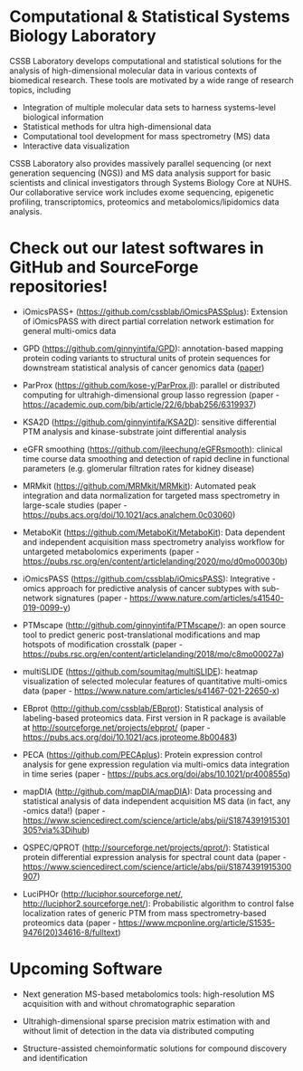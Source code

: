 
# Computational & Statistical Systems Biology Laboratory

CSSB Laboratory develops computational and statistical solutions for the analysis of high-dimensional molecular data in various contexts of biomedical research. These tools are motivated by a wide range of research topics, including

- Integration of multiple molecular data sets to harness systems-level biological information
- Statistical methods for ultra high-dimensional data
- Computational tool development for mass spectrometry (MS) data
- Interactive data visualization

CSSB Laboratory also provides massively parallel sequencing (or next generation sequencing (NGS)) and MS data analysis support for basic scientists and clinical investigators through Systems Biology Core at NUHS. Our collaborative service work includes exome sequencing, epigenetic profiling, transcriptomics, proteomics and metabolomics/lipidomics data analysis.

# Check out our latest softwares in GitHub and SourceForge repositories!

- iOmicsPASS+ (https://github.com/cssblab/iOmicsPASSplus): Extension of iOmicsPASS with direct partial correlation network estimation for general multi-omics data

- GPD (https://github.com/ginnyintifa/GPD): annotation-based mapping protein coding variants to structural units of protein sequences for downstream statistical analysis of cancer genomics data (<a href="https://onlinelibrary.wiley.com/doi/abs/10.1002/humu.23979">paper</a>)

- ParProx (https://github.com/kose-y/ParProx.jl): parallel or distributed computing for ultrahigh-dimensional group lasso regression (paper - https://academic.oup.com/bib/article/22/6/bbab256/6319937)

- KSA2D (https://github.com/ginnyintifa/KSA2D): sensitive differential PTM analysis and kinase-substrate joint differential analysis

- eGFR smoothing (https://github.com/jleechung/eGFRsmooth): clinical time course data smoothing and detection of rapid decline in functional parameters (e.g. glomerular filtration rates for kidney disease)

- MRMkit (https://github.com/MRMkit/MRMkit): Automated peak integration and data normalization for targeted mass spectrometry in large-scale studies (paper - https://pubs.acs.org/doi/10.1021/acs.analchem.0c03060)

- MetaboKit (https://github.com/MetaboKit/MetaboKit): Data dependent and independent acquisition mass spectrometry analyiss workflow for untargeted metabolomics experiments (paper - https://pubs.rsc.org/en/content/articlelanding/2020/mo/d0mo00030b)

- iOmicsPASS (https://github.com/cssblab/iOmicsPASS): Integrative -omics approach for predictive analysis of cancer subtypes with sub-network signatures (paper - https://www.nature.com/articles/s41540-019-0099-y) 

- PTMscape (http://github.com/ginnyintifa/PTMscape/): an open source tool to predict generic post-translational modifications and map hotspots of modification crosstalk (paper - https://pubs.rsc.org/en/content/articlelanding/2018/mo/c8mo00027a)

- multiSLIDE (https://github.com/soumitag/multiSLIDE): heatmap visualization of selected molecular features of quantitative multi-omics data (paper - https://www.nature.com/articles/s41467-021-22650-x)

- EBprot (http://github.com/cssblab/EBprot): Statistical analysis of labeling-based proteomics data. First version in R package is available at http://sourceforge.net/projects/ebprot/ (paper - https://pubs.acs.org/doi/10.1021/acs.jproteome.8b00483)

- PECA (https://github.com/PECAplus): Protein expression control analysis for gene expression regulation via multi-omics data integration in time series (paper - https://pubs.acs.org/doi/abs/10.1021/pr400855q)

- mapDIA (http://github.com/mapDIA/mapDIA): Data processing and statistical analysis of data independent acquisition MS data (in fact, any -omics data!) (paper - https://www.sciencedirect.com/science/article/abs/pii/S1874391915301305?via%3Dihub)

- QSPEC/QPROT (http://sourceforge.net/projects/qprot/): Statistical protein differential expression analysis for spectral count data (paper - https://www.sciencedirect.com/science/article/abs/pii/S1874391915300907)

- LuciPHOr (http://luciphor.sourceforge.net/, http://luciphor2.sourceforge.net/): Probabilistic algorithm to control false localization rates of generic PTM from mass spectrometry-based proteomics data (paper - https://www.mcponline.org/article/S1535-9476(20)34616-8/fulltext)

# Upcoming Software

- Next generation MS-based metabolomics tools: high-resolution MS acquisition with and without chromatographic separation

- Ultrahigh-dimensional sparse precision matrix estimation with and without limit of detection in the data via distributed computing

- Structure-assisted chemoinformatic solutions for compound discovery and identification
